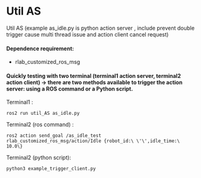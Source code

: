 #  Util AS
Util AS (example as_idle.py is python action server  , include prevent double trigger cause multi thread issue and action client cancel request)

#### Dependence requirement:
  - rlab_customized_ros_msg


#### Quickly testing with two terminal (terminal1 action server, terminal2 action client) -> there are two methods available to trigger the action server: using a ROS command or a Python script.

 Terminal1 :

```
ros2 run util_AS as_idle.py 
```

 Terminal2 (ros command) :

```
ros2 action send_goal /as_idle_test rlab_customized_ros_msg/action/Idle {robot_id:\ \'\',idle_time:\ 10.0\}
```

Terminal2  (python script):
```
python3 example_trigger_client.py
```
